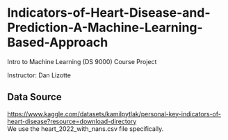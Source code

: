 # Indicators-of-Heart-Disease-and-Prediction-A-Machine-Learning-Based-Approach
Intro to Machine Learning (DS 9000) Course Project

Instructor: Dan Lizotte


## Data Source
https://www.kaggle.com/datasets/kamilpytlak/personal-key-indicators-of-heart-disease?resource=download-directory
<br>We use the heart_2022_with_nans.csv file specifically.
